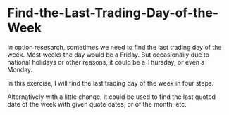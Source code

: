 # Find-the-Last-Trading-Day-of-the-Week

In option resesarch, sometimes we need to find the last trading day of the week. Most weeks the day would be a Friday. But occasionally due to national holidays or other reasons, it could be a Thursday, or even a Monday. 

In this exercise, I will find the last trading day of the week in four steps. 

Alternatively with a little change, it could be used to find the last quoted date of the week with given quote dates, or of the month, etc. 
